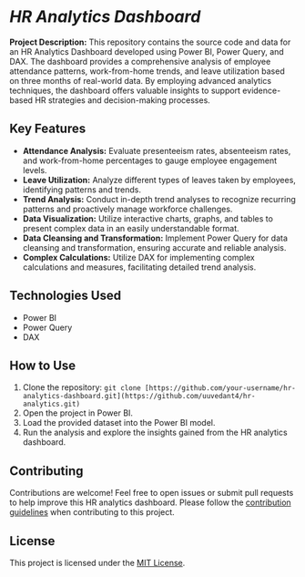 # *HR Analytics Dashboard*

**Project Description:**
This repository contains the source code and data for an HR Analytics Dashboard developed using Power BI, Power Query, and DAX. The dashboard provides a comprehensive analysis of employee attendance patterns, work-from-home trends, and leave utilization based on three months of real-world data. By employing advanced analytics techniques, the dashboard offers valuable insights to support evidence-based HR strategies and decision-making processes.

## Key Features
- **Attendance Analysis:** Evaluate presenteeism rates, absenteeism rates, and work-from-home percentages to gauge employee engagement levels.
- **Leave Utilization:** Analyze different types of leaves taken by employees, identifying patterns and trends.
- **Trend Analysis:** Conduct in-depth trend analyses to recognize recurring patterns and proactively manage workforce challenges.
- **Data Visualization:** Utilize interactive charts, graphs, and tables to present complex data in an easily understandable format.
- **Data Cleansing and Transformation:** Implement Power Query for data cleansing and transformation, ensuring accurate and reliable analysis.
- **Complex Calculations:** Utilize DAX for implementing complex calculations and measures, facilitating detailed trend analysis.

## Technologies Used
- Power BI
- Power Query
- DAX

## How to Use
1. Clone the repository: `git clone [https://github.com/your-username/hr-analytics-dashboard.git](https://github.com/uuvedant4/hr-analytics.git)`
2. Open the project in Power BI.
3. Load the provided dataset into the Power BI model.
4. Run the analysis and explore the insights gained from the HR analytics dashboard.

## Contributing
Contributions are welcome! Feel free to open issues or submit pull requests to help improve this HR analytics dashboard. Please follow the [contribution guidelines](CONTRIBUTING.md) when contributing to this project.

## License
This project is licensed under the [MIT License](LICENSE).
